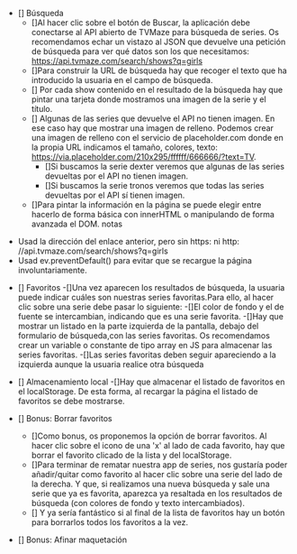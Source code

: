 - [] Búsqueda
  - []Al hacer clic sobre el botón de Buscar, la aplicación debe conectarse al API abierto de TVMaze para búsqueda de series. Os recomendamos echar un vistazo al JSON que devuelve una petición de búsqueda para ver qué datos son los que necesitamos: https://api.tvmaze.com/search/shows?q=girls
  - []Para construir la URL de búsqueda hay que recoger el texto que ha introducido la usuaria en el campo de búsqueda.
  - [] Por cada show contenido en el resultado de la búsqueda hay que pintar una tarjeta donde mostramos una imagen de la serie y el título.
  - [] Algunas de las series que devuelve el API no tienen imagen. En ese caso hay que mostrar una imagen de relleno. Podemos crear una imagen de relleno con el servicio de placeholder.com donde en la propia URL indicamos el tamaño, colores, texto: https://via.placeholder.com/210x295/ffffff/666666/?text=TV.
    - []Si buscamos la serie dexter veremos que algunas de las series devueltas por el API no tienen imagen.
    - []Si buscamos la serie tronos veremos que todas las series devueltas por el API sí tienen imagen.
  - []Para pintar la información en la página se puede elegir entre hacerlo de forma básica con innerHTML o manipulando de forma avanzada el DOM.
    notas

* Usad la dirección del enlace anterior, pero sin https: ni http:
  //api.tvmaze.com/search/shows?q=girls
* Usad ev.preventDefault() para evitar que se recargue la página involuntariamente.

- [] Favoritos
  -[]Una vez aparecen los resultados de búsqueda, la usuaria puede indicar cuáles son nuestras series favoritas.Para ello, al hacer clic sobre una serie debe pasar lo siguiente:
  -[]El color de fondo y el de fuente se intercambian, indicando que es una serie favorita.
  -[]Hay que mostrar un listado en la parte izquierda de la pantalla, debajo del formulario de búsqueda,con las series favoritas. Os recomendamos crear un variable o constante de tipo array en JS para almacenar las series favoritas.
  -[]Las series favoritas deben seguir apareciendo a la izquierda aunque la usuaria realice otra búsqueda

- [] Almacenamiento local
  -[]Hay que almacenar el listado de favoritos en el localStorage. De esta forma, al recargar la página el listado de favoritos se debe mostrarse.
- [] Bonus: Borrar favoritos
  - []Como bonus, os proponemos la opción de borrar favoritos. Al hacer clic sobre el icono de una 'x' al lado de cada favorito, hay que borrar el favorito clicado de la lista y del localStorage.
  - []Para terminar de rematar nuestra app de series, nos gustaría poder añadir/quitar como favorito al hacer clic sobre una serie del lado de la derecha. Y que, si realizamos una nueva búsqueda y sale una serie que ya es favorita, aparezca ya resaltada en los resultados de búsqueda (con colores de fondo y texto intercambiados).
  - [] Y ya sería fantástico si al final de la lista de favoritos hay un botón para borrarlos todos los favoritos a la vez.
- [] Bonus: Afinar maquetación
